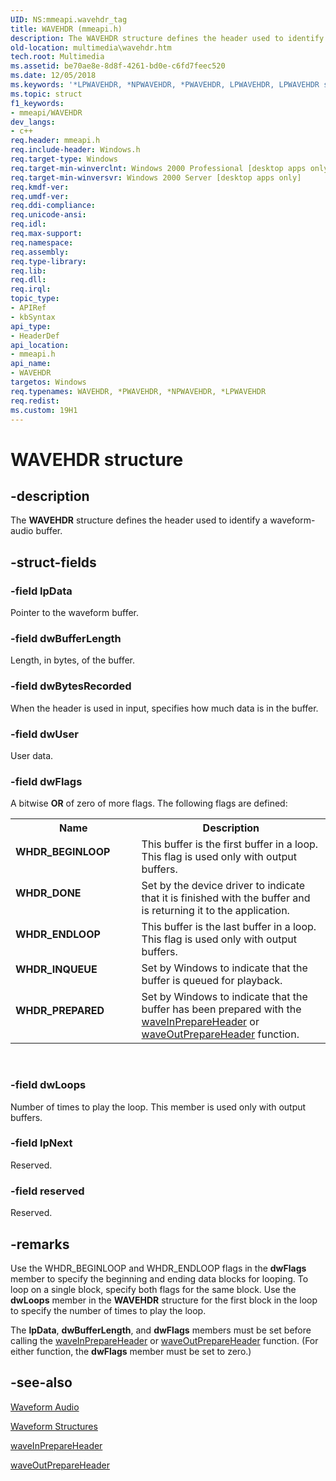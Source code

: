 ```yaml
---
UID: NS:mmeapi.wavehdr_tag
title: WAVEHDR (mmeapi.h)
description: The WAVEHDR structure defines the header used to identify a waveform-audio buffer.
old-location: multimedia\wavehdr.htm
tech.root: Multimedia
ms.assetid: be70ae8e-8d8f-4261-bd0e-c6fd7feec520
ms.date: 12/05/2018
ms.keywords: '*LPWAVEHDR, *NPWAVEHDR, *PWAVEHDR, LPWAVEHDR, LPWAVEHDR structure pointer [Windows Multimedia], WAVEHDR, WAVEHDR structure [Windows Multimedia], WHDR_BEGINLOOP, WHDR_DONE, WHDR_ENDLOOP, WHDR_INQUEUE, WHDR_PREPARED, _win32_WAVEHDR_str, mmeapi/LPWAVEHDR, mmeapi/WAVEHDR, multimedia.wavehdr, wavehdr_tag'
ms.topic: struct
f1_keywords:
- mmeapi/WAVEHDR
dev_langs:
- c++
req.header: mmeapi.h
req.include-header: Windows.h
req.target-type: Windows
req.target-min-winverclnt: Windows 2000 Professional [desktop apps only]
req.target-min-winversvr: Windows 2000 Server [desktop apps only]
req.kmdf-ver: 
req.umdf-ver: 
req.ddi-compliance: 
req.unicode-ansi: 
req.idl: 
req.max-support: 
req.namespace: 
req.assembly: 
req.type-library: 
req.lib: 
req.dll: 
req.irql: 
topic_type:
- APIRef
- kbSyntax
api_type:
- HeaderDef
api_location:
- mmeapi.h
api_name:
- WAVEHDR
targetos: Windows
req.typenames: WAVEHDR, *PWAVEHDR, *NPWAVEHDR, *LPWAVEHDR
req.redist: 
ms.custom: 19H1
---
```


# WAVEHDR structure


## -description



The <b>WAVEHDR</b> structure defines the header used to identify a waveform-audio buffer.




## -struct-fields




### -field lpData

Pointer to the waveform buffer.
          


### -field dwBufferLength

Length, in bytes, of the buffer.
          


### -field dwBytesRecorded

When the header is used in input, specifies how much data is in the buffer.
          


### -field dwUser

User data.
          


### -field dwFlags

A bitwise <b>OR</b> of zero of more flags. The following flags are defined:

<table>
<tr>
<th>Name</th>
<th>Description</th>
</tr>
<tr>
<td width="40%"><a id="WHDR_BEGINLOOP"></a><a id="whdr_beginloop"></a><dl>
<dt><b>WHDR_BEGINLOOP</b></dt>
</dl>
</td>
<td width="60%">
This buffer is the first buffer in a loop. This flag is used only with output buffers.

</td>
</tr>
<tr>
<td width="40%"><a id="WHDR_DONE"></a><a id="whdr_done"></a><dl>
<dt><b>WHDR_DONE</b></dt>
</dl>
</td>
<td width="60%">
Set by the device driver to indicate that it is finished with the buffer and is returning it to the application.

</td>
</tr>
<tr>
<td width="40%"><a id="WHDR_ENDLOOP"></a><a id="whdr_endloop"></a><dl>
<dt><b>WHDR_ENDLOOP</b></dt>
</dl>
</td>
<td width="60%">
This buffer is the last buffer in a loop. This flag is used only with output buffers.

</td>
</tr>
<tr>
<td width="40%"><a id="WHDR_INQUEUE"></a><a id="whdr_inqueue"></a><dl>
<dt><b>WHDR_INQUEUE</b></dt>
</dl>
</td>
<td width="60%">
Set by Windows to indicate that the buffer is queued for playback.

</td>
</tr>
<tr>
<td width="40%"><a id="WHDR_PREPARED"></a><a id="whdr_prepared"></a><dl>
<dt><b>WHDR_PREPARED</b></dt>
</dl>
</td>
<td width="60%">
Set by Windows to indicate that the buffer has been prepared with the <a href="https://docs.microsoft.com/previous-versions/dd743848(v=vs.85)">waveInPrepareHeader</a> or <a href="https://docs.microsoft.com/previous-versions/dd743868(v=vs.85)">waveOutPrepareHeader</a> function.

</td>
</tr>
</table>
 


### -field dwLoops

Number of times to play the loop. This member is used only with output buffers.


### -field lpNext

Reserved.


### -field reserved

Reserved.


## -remarks



Use the WHDR_BEGINLOOP and WHDR_ENDLOOP flags in the <b>dwFlags</b> member to specify the beginning and ending data blocks for looping. To loop on a single block, specify both flags for the same block. Use the <b>dwLoops</b> member in the <b>WAVEHDR</b> structure for the first block in the loop to specify the number of times to play the loop.

The <b>lpData</b>, <b>dwBufferLength</b>, and <b>dwFlags</b> members must be set before calling the <a href="https://docs.microsoft.com/previous-versions/dd743848(v=vs.85)">waveInPrepareHeader</a> or <a href="https://docs.microsoft.com/previous-versions/dd743868(v=vs.85)">waveOutPrepareHeader</a> function. (For either function, the <b>dwFlags</b> member must be set to zero.)




## -see-also




<a href="https://docs.microsoft.com/windows/desktop/Multimedia/waveform-audio">Waveform Audio</a>



<a href="https://docs.microsoft.com/windows/desktop/Multimedia/waveform-structures">Waveform Structures</a>



<a href="https://docs.microsoft.com/previous-versions/dd743848(v=vs.85)">waveInPrepareHeader</a>



<a href="https://docs.microsoft.com/previous-versions/dd743868(v=vs.85)">waveOutPrepareHeader</a>
 

 


